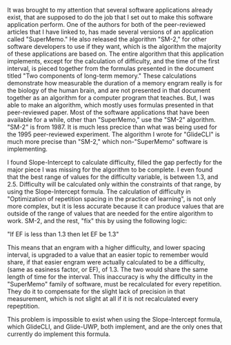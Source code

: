It was brought to my attention that several software applications already exist, that are supposed to do the job that I set out to make this software application perform. One of the authors for both of the peer-reviewed articles that I have linked to, has made several versions of an application called "SuperMemo." He also released the algorithm "SM-2," for other software developers to use if they want, which is the algorithm the majority of these applications are based on. The entire algorithm that this application implements, except for the calculation of difficulty, and the time of the first interval, is pieced together from the formulas presented in the document titled "Two components of long-term memory." These calculations demonstrate how measurable the duration of a memory engram really is for the biology of the human brain, and are not presented in that document together as an algorithm for a computer program that teaches. But, I was able to make an algorithm, which mostly uses formulas presented in that peer-reviewed paper. Most of the software applications that have been available for a while, other than "SuperMemo," use the "SM-2" algorithm. "SM-2" is from 1987. It is much less precice than what was being used for the 1995 peer-reviewed experiment. The algorithm I wrote for "GlideCLI" is much more precise than "SM-2," which non-"SuperMemo" software is implementing.

I found Slope-Intercept to calculate difficulty, filled the gap perfectly for the major piece I was missing for the algorithm to be complete. I even found that the best range of values for the difficulty variable, is between 1.3, and 2.5. Difficulty will be calculated only within the constraints of that range, by using the Slope-Intercept formula. The calculation of difficulty in "Optimization of repetition spacing in the practice of learning", is not only more complex, but it is less accurate because it can produce values that are outside of the range of values that are needed for the entire algorithm to work. SM-2, and the rest, "fix" this by using the following logic:

"If EF is less than 1.3 then let EF be 1.3"

This means that an engram with a higher difficulty, and lower spacing interval, is upgraded to a value that an easier topic to remember would share, if that easier engram were actually calculated to be a difficulty, (same as easiness factor, or EF), of 1.3. The two would share the same length of time for the interval. This inaccuracy is why the difficulty in the "SuperMemo" family of software, must be recalculated for every repetition. They do it to compensate for the slight lack of precision in that measurement, which is not slight at all if it is not recalculated every repeptition.

This problem is impossible to exist when using the Slope-Intercept formula, which GlideCLI, and Glide-UWP, both implement, and are the only ones that currently do implement this formula.
